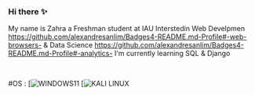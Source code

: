 ### Hi there ✨
 My name is Zahra a Freshman student at IAU
 Interstedin Web Develpmen https://github.com/alexandresanlim/Badges4-README.md-Profile#-web-browsers- & Data Science https://github.com/alexandresanlim/Badges4-README.md-Profile#-analytics-
 I'm currently learning SQL & Django


 </br>
 
 #OS :
 [![WINDOWS11](https://img.shields.io/badge/Windows_11-0078d4?style=for-the-badge&logo=windows-11&logoColor=white
)
[![KALI LINUX](https://img.shields.io/badge/Kali_Linux-557C94?style=for-the-badge&logo=kali-linux&logoColor=white
)

</br>



 
<!--
**ZahraHN-03/ZahraHN-03** is a ✨ _special_ ✨ repository because its `README.md` (this file) appears on your GitHub profile.

Here are some ideas to get you started:

- 🔭 I’m currently working on ...
- 🌱 I’m currently learning ...
- 👯 I’m looking to collaborate on ...
- 🤔 I’m looking for help with ...
- 💬 Ask me about ...
- 📫 How to reach me: ...
- 😄 Pronouns: ...
- ⚡ Fun fact: ...
-->
